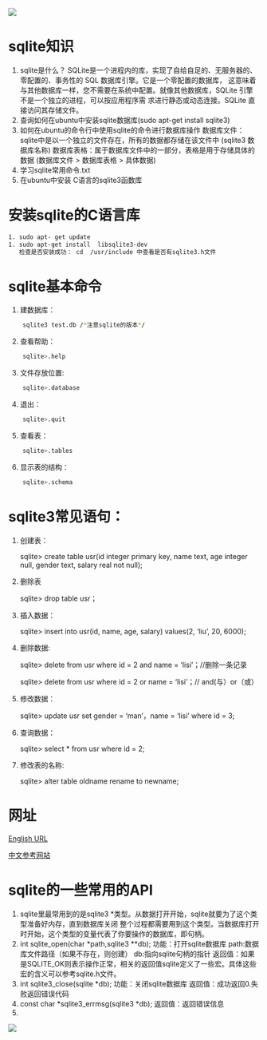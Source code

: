 ![](https://timgsa.baidu.com/timg?image&quality=80&size=b9999_10000&sec=1489587487490&di=9a3c59b34edca317d969e8199150a31f&imgtype=0&src=http%3A%2F%2Fimg.blog.csdn.net%2F20160429083335956)

# sqlite知识
1. sqlite是什么？
   SQLite是一个进程内的库，实现了自给自足的、无服务器的、零配置的、事务性的 SQL 数据库引擎。它是一个零配置的数据库，
   这意味着与其他数据库一样，您不需要在系统中配置。就像其他数据库，SQLite 引擎不是一个独立的进程，可以按应用程序需
   求进行静态或动态连接。SQLite 直接访问其存储文件。
2. 查询如何在ubuntu中安装sqlite数据库(sudo apt-get install sqlite3)
3. 如何在ubuntu的命令行中使用sqlite的命令进行数据库操作
   数据库文件：sqlite中是以一个独立的文件存在，所有的数据都存储在该文件中 (sqlite3 数据库名称)
   数据库表格：属于数据库文件中的一部分，表格是用于存储具体的数据
   (数据库文件 > 数据库表格 > 具体数据)
4. 学习sqlite常用命令.txt
5. 在ubuntu中安装 C语言的sqlite3函数库
# 安装sqlite的C语言库
```sh
1. sudo apt- get update
1. sudo apt-get install  libsqlite3-dev
   检查是否安装成功： cd  /usr/include 中查看是否有sqlite3.h文件
```
# sqlite基本命令
1. 建数据库：
```sh
    sqlite3 test.db /*注意sqlite的版本*/
```
2. 查看帮助：
```sh
    sqlite>.help
```
3. 文件存放位置:
```sh
    sqlite>.database
```
4. 退出：
```sh
    sqlite>.quit
```
5. 查看表：
```sh
    sqlite>.tables
```
6. 显示表的结构：
```sh
    sqlite>.schema
```
# sqlite3常见语句：

1. 创建表：

    sqlite> create table usr(id integer primary key, name text, age integer null, gender text,
    salary real not null);

2. 删除表

    sqlite> drop table usr；

3. 插入数据：

    sqlite> insert into usr(id, name, age, salary) values(2, ‘liu’, 20, 6000);

4. 删除数据:

    sqlite> delete from usr where id = 2 and name = ‘lisi’；//删除一条记录

    sqlite> delete from usr where id = 2 or name = ‘lisi’；// and(与）or（或）

5. 修改数据：

    sqlite> update usr set gender = ‘man’，name = ‘lisi’ where id = 3;

6. 查询数据：

    sqlite> select * from usr where id = 2;

7. 修改表的名称:

    sqlite> alter table oldname rename to newname;


# 网址
 [English URL](https://www.sqlite.org/index.html)
 
 [中文参考网站](http://www.runoob.com/sqlite/sqlite-tutorial.html)
 
 
 # sqlite的一些常用的API
 
1. sqlite里最常用到的是sqlite3 *类型。从数据打开开始，sqlite就要为了这个类型准备好内存，直到数据库关闭
   整个过程都需要用到这个类型。当数据库打开时开始，这个类型的变量代表了你要操作的数据库，即句柄。
1. int sqlite_open(char *path,sqlite3 **db);
   功能：打开sqlite数据库
   path:数据库文件路径（如果不存在，则创建）
   db:指向sqlite句柄的指针
   返回值：如果是SQLITE_OK则表示操作正常，相关的返回值sqlite定义了一些宏。具体这些宏的含义可以参考sqlite.h文件。
1. int sqlite3_close(sqlite *db);
   功能：关闭sqlite数据库
   返回值：成功返回0.失败返回错误代码
1. const char *sqlite3_errmsg(sqlite3 *db);
   返回值：返回错误信息
1. 
   
 
 
 
 
 
 
 
 
 
 
 
 
 
 
 
 
 
 
 
 
 
 
 
 
 
 
 
 
 
 
 
 


![](http://www.runoob.com/wp-content/themes/runoob/assets/img/404.jpg)


